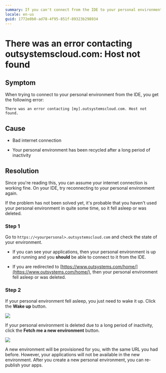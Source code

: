 ```yaml
---
summary: If you can't connect from the IDE to your personal environment, check if your environment was recycled. Login at outsystems.com to check this.
locale: en-us
guid: 1772e0b0-ad78-4f95-851f-89323b298934
---
```


# There was an error contacting outsystemscloud.com: Host not found

## Symptom

When trying to connect to your personal environment from the IDE, you get the following error:

`There was an error contacting [my].outsystemscloud.com. Host not found.`

## Cause

* Bad internet connection

* Your personal environment has been recycled after a long period of inactivity

## Resolution

Since you're reading this, you can assume your internet connection is working fine. On your IDE, try reconnecting to your personal environment again.

If the problem has not been solved yet, it's probable that you haven't used your personal environment in quite some time, so it fell asleep or was deleted. 

### Step 1 

Go to `https://<yourpersonal>.outsystemscloud.com` and check the state of your environment.

* If you can see your applications, then your personal environment is up and running and you **should** be able to connect to it from the IDE.

* If you are redirected to [https://www.outsystems.com/home/](https://www.outsystems.com/home/), then your personal environment fell asleep or was deleted.


### Step 2

If your personal environment fell asleep, you just need to wake it up. Click the **Wake up** button.

![](images/pe-sleep.png)

If your personal environment is deleted due to a long period of inactivity, click the **Fetch me a new environment** button.

![](images/pe-del.png)

A new environment will be provisioned for you, with the same URL you had before. However, your applications will not be available in the new environment. After you create a new personal environment, you can re-publish your apps.
